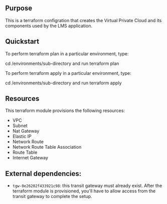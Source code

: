 ## Purpose

This is a terraform configration that creates the Virtual Private Cloud and its components used by the LMS application.

## Quickstart

To perform terraform plan in a particular environment, type: 

cd /environments/sub-directory and run terraform plan

To perform terraform apply in a particular environment, type: 

cd /environments/sub-directory and run terraform apply

## Resources

This terraform module provisions the following resources:

- VPC 
- Subnet
- Nat Gateway
- Elastic IP
- Network Route
- Network Route Table Association
- Route Table
- Internet Gateway

## External dependencies:

- `tgw-0e26202f433921c98`: this transit gateway must already exist. After the terraform module is provisioned, you'll have to allow access from the transit gateway to complete the setup.
